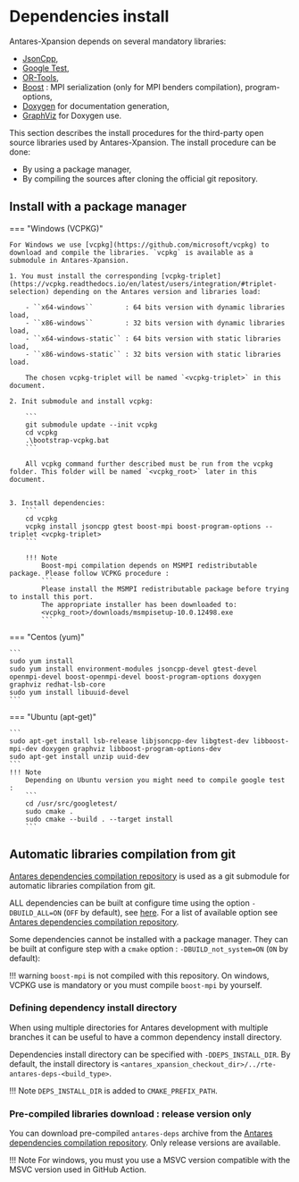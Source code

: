 # Dependencies install

Antares-Xpansion depends on several mandatory libraries:

- [JsonCpp](https://github.com/open-source-parsers/jsoncpp),
- [Google Test](https://github.com/google/googletest),
- [OR-Tools](https://github.com/AntaresSimulatorTeam/or-tools/tree/rte_dev_sirius),
- [Boost](https://www.boost.org/) : MPI serialization (only for MPI benders compilation), program-options,
- [Doxygen](https://www.doxygen.nl/index.html) for documentation generation,
- [GraphViz](https://graphviz.org/) for Doxygen use.

This section describes the install procedures for the third-party open source libraries used by Antares-Xpansion.
The install procedure can be done:

- By using a package manager,
- By compiling the sources after cloning the official git repository.

## Install with a package manager

=== "Windows (VCPKG)"

    For Windows we use [vcpkg](https://github.com/microsoft/vcpkg) to download and compile the libraries. `vcpkg` is available as a submodule in Antares-Xpansion.
    
    1. You must install the corresponding [vcpkg-triplet](https://vcpkg.readthedocs.io/en/latest/users/integration/#triplet-selection) depending on the Antares version and libraries load:
    
        - ``x64-windows``        : 64 bits version with dynamic libraries load,
        - ``x86-windows``        : 32 bits version with dynamic libraries load,
        - ``x64-windows-static`` : 64 bits version with static libraries load,
        - ``x86-windows-static`` : 32 bits version with static libraries load.
    
        The chosen vcpkg-triplet will be named `<vcpkg-triplet>` in this document.
    
    2. Init submodule and install vcpkg:
    
        ```
        git submodule update --init vcpkg
        cd vcpkg
        .\bootstrap-vcpkg.bat
        ```
        
        All vcpkg command further described must be run from the vcpkg folder. This folder will be named `<vcpkg_root>` later in this document.
    
    
    3. Install dependencies:
        ```
        cd vcpkg
        vcpkg install jsoncpp gtest boost-mpi boost-program-options --triplet <vcpkg-triplet> 
        ```
        
        !!! Note
            Boost-mpi compilation depends on MSMPI redistributable package. Please follow VCPKG procedure :
            ```
            Please install the MSMPI redistributable package before trying to install this port.
            The appropriate installer has been downloaded to:
            <vcpkg_root>/downloads/msmpisetup-10.0.12498.exe
            ``` 

=== "Centos (yum)"

    ```
    sudo yum install 
    sudo yum install environment-modules jsoncpp-devel gtest-devel openmpi-devel boost-openmpi-devel boost-program-options doxygen graphviz redhat-lsb-core
    sudo yum install libuuid-devel
    ```
=== "Ubuntu (apt-get)"

    ```
    sudo apt-get install lsb-release libjsoncpp-dev libgtest-dev libboost-mpi-dev doxygen graphviz libboost-program-options-dev
    sudo apt-get install unzip uuid-dev
    ```
    !!! Note
        Depending on Ubuntu version you might need to compile google test :
        ```
        cd /usr/src/googletest/
        sudo cmake .
        sudo cmake --build . --target install
        ```

## Automatic libraries compilation from git

[Antares dependencies compilation repository](https://github.com/AntaresSimulatorTeam/antares-deps) is used as a git submodule for automatic libraries compilation from git.

ALL dependencies can be built at configure time using the option `-DBUILD_ALL=ON` (`OFF` by default), see [here](3-Build.md#configure). For a list of available option see [Antares dependencies compilation repository](https://github.com/AntaresSimulatorTeam/antares-deps).

Some dependencies cannot be installed with a package manager. They can be built at configure step with a `cmake` option  : `-DBUILD_not_system=ON` (`ON` by default):

!!! warning 
    `boost-mpi` is not compiled with this repository. On windows, VCPKG use is mandatory or you must compile `boost-mpi` by yourself.

### Defining dependency install directory

When using multiple directories for Antares development with multiple branches it can be useful to have a common dependency install directory.

Dependencies install directory can be specified with `-DDEPS_INSTALL_DIR`. By default, the install directory is `<antares_xpansion_checkout_dir>/../rte-antares-deps-<build_type>`.

!!! Note
    `DEPS_INSTALL_DIR` is added to `CMAKE_PREFIX_PATH`.

### Pre-compiled libraries download : release version only
You can download pre-compiled `antares-deps` archive from the [Antares dependencies compilation repository][antares-deps-url]. Only release versions are available.

!!! Note
    For windows, you must you use a MSVC version compatible with the MSVC version used in GitHub Action.

[antares-deps-url]: https://github.com/AntaresSimulatorTeam/antares-deps/releases/tag/v2.0.0-rc2

